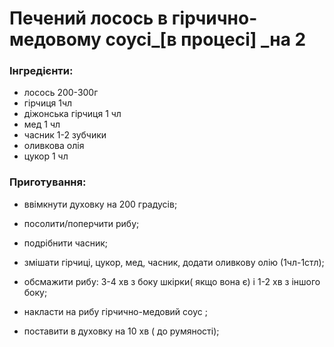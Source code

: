 # Печений лосось в гірчично-медовому соусі_\[в процесі\] _на 2

### Інгредієнти:

* лосось 200-300г
* гірчиця 1чл
* діжонська гірчиця 1 чл
* мед 1 чл
* часник 1-2 зубчики
* оливкова олія
* цукор 1 чл

### Приготування:

* ввімкнути духовку на 200 градусів;

* посолити/поперчити рибу;

* подрібнити часник;

* змішати гірчиці, цукор, мед, часник, додати оливкову олію \(1чл-1стл\);

* обсмажити рибу: 3-4 хв з боку шкірки\( якщо вона є\) і 1-2 хв з іншого боку;

* накласти на рибу гірчично-медовий соус ;

* поставити в духовку на 10 хв \( до румяності\);



